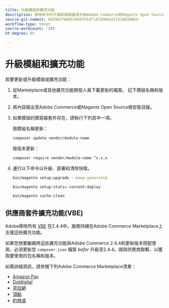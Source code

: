 ```yaml
---
title: 升級模組和擴充功能
description: 使用命令列介面和撰寫器來升級Adobe Commerce和Magento Open Source模組和擴充功能。
source-git-commit: 682963fb66519097e54f14f2b84ed71528030054
workflow-type: tm+mt
source-wordcount: '191'
ht-degree: 0%

---
```



# 升級模組和擴充功能

若要更新或升級模組或擴充功能：

1. 從Marketplace或其他擴充功能開發人員下載更新的檔案。 記下模組名稱和版本。

1. 將內容匯出至Adobe Commerce或Magento Open Source根安裝目錄。

1. 如果模組的撰寫器套件存在，請執行下列其中一項。

   按模組名稱更新：

   ```bash
   composer update vendor/module-name
   ```

   按版本更新：

   ```bash
   composer require vendor/module-name ^x.x.x
   ```

1. 運行以下命令以升級、部署和清除快取。

   ```bash
   bin/magento setup:upgrade --keep-generated
   ```

   ```bash
   bin/magento setup:static-content:deploy
   ```

   ```bash
   bin/magento cache:clean
   ```

## 供應商套件擴充功能(VBE)

Adobe移除所有 [VBE](https://devdocs.magento.com/extensions/vendor/) 在2.4.4中。廠商持續在Adobe Commerce Marketplace上支援這些擴充功能。

如果您想要繼續將這些擴充功能與Adobe Commerce 2.4.4和更新版本搭配使用，必須更新您 `composer.json` 檔案 _befor_ 升級至2.4.4。請與供應商聯繫，以獲取要使用的包名稱和版本。

如需詳細資訊，請參閱下列Adobe Commerce Marketplace清單：

- [Amazon Pay](https://marketplace.magento.com/amzn-amazon-pay-magento-2-module.html)
- [Dotdigital](https://marketplace.magento.com/dotdigital-dotdigital-magento2-os-package.html)
- [克拉納](https://marketplace.magento.com/klarna-m2-klarna.html)
- [頂點](https://marketplace.magento.com/vertexinc-vertex-tax-module.html)
- [約特波](https://marketplace.magento.com/yotpo-module-yotpo.html)

